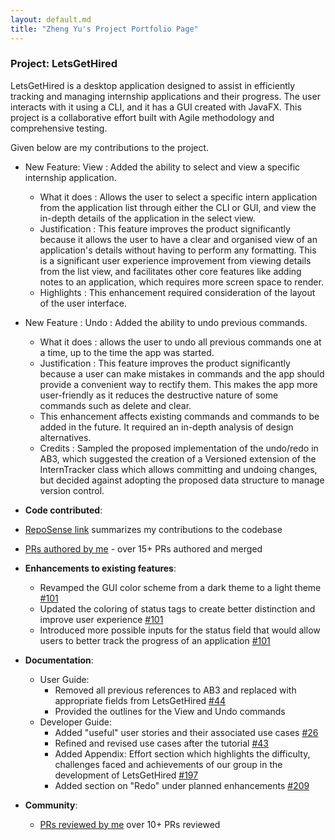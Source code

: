 ```yaml
---
layout: default.md
title: "Zheng Yu's Project Portfolio Page"
---
```


### Project: LetsGetHired

LetsGetHired is a desktop application designed to assist in efficiently tracking
and managing internship
applications and their progress. The user interacts with it using a CLI, and it
has a GUI created with JavaFX.
This project is a collaborative effort built with Agile methodology and
comprehensive testing.

Given below are my contributions to the project.

* New Feature: View : Added the ability to select and view a specific internship
  application.
    * What it does : Allows the user to select a specific intern application
      from the application list through
      either the CLI or GUI, and view the in-depth details of the application in
      the select view.
    * Justification : This feature improves the product significantly because it
      allows the user to have a
      clear and organised view of an application's details without having to
      perform any formatting. This is
      a significant user experience improvement from viewing details from the
      list view, and facilitates
      other core features like adding notes to an application, which requires
      more screen space to render.
    * Highlights : This enhancement required consideration of the layout of the
      user interface.
* New Feature : Undo : Added the ability to undo previous commands.
    * What it does : allows the user to undo all previous commands one at a
      time, up to the time the
      app was started.
    * Justification : This feature improves the product significantly because a
      user can make mistakes
      in commands and the app should provide a convenient way to rectify them.
      This makes the app more
      user-friendly as it reduces the destructive nature of some commands such
      as delete and clear.
    * This enhancement affects existing commands and commands to be added in the
      future. It required an
      in-depth analysis of design alternatives.
    * Credits : Sampled the proposed implementation of the undo/redo in AB3,
      which suggested the creation of
      a Versioned extension of the InternTracker class which allows committing
      and undoing changes, but
      decided against adopting the proposed data structure to manage version
      control.

* **Code contributed**:
* [RepoSense link](https://nus-cs2103-ay2324s1.github.io/tp-dashboard/?search=zhengyup&sort=groupTitle&sortWithin=title&timeframe=commit&mergegroup=&groupSelect=groupByRepos&breakdown=true&checkedFileTypes=docs~functional-code~test-code&since=2023-09-22)
  summarizes my
  contributions to the codebase
* [PRs authored by me](https://github.com/AY2324S1-CS2103T-W17-2/tp/pulls?q=is%3Apr+author%3Azhengyup) -
  over
  15+ PRs authored and merged

* **Enhancements to existing features**:
    * Revamped the GUI color scheme from a dark theme to a light
      theme [#101](https://github.com/AY2324S1-CS2103T-W17-2/tp/pull/101)
    * Updated the coloring of status tags to create better distinction and
      improve user
      experience [#101](https://github.com/AY2324S1-CS2103T-W17-2/tp/pull/101)
    * Introduced more possible inputs for the status field that would allow
      users to better track the
      progress of an
      application [#101](https://github.com/AY2324S1-CS2103T-W17-2/tp/pull/101)

* **Documentation**:
    * User Guide:
        * Removed all previous references to AB3 and replaced with appropriate
          fields from
          LetsGetHired [#44](https://github.com/AY2324S1-CS2103T-W17-2/tp/pull/44)
        * Provided the outlines for the View and Undo commands
    * Developer Guide:
        * Added "useful" user stories and their associated use
          cases [#26](https://github.com/AY2324S1-CS2103T-W17-2/tp/pull/26)
        * Refined and revised use cases after the
          tutorial [#43](https://github.com/AY2324S1-CS2103T-W17-2/tp/pull/43)
        * Added Appendix: Effort section which highlights the difficulty,
          challenges faced and
          achievements of our group in the development of
          LetsGetHired [#197](https://github.com/AY2324S1-CS2103T-W17-2/tp/pull/197)
        * Added section on "Redo" under planned
          enhancements [#209](https://github.com/AY2324S1-CS2103T-W17-2/tp/pull/209)

* **Community**:
    * [PRs reviewed by me](https://github.com/AY2324S1-CS2103T-W17-2/tp/pulls?q=is%3Apr+reviewed-by%3Azhengyup)
      over 10+ PRs reviewed



